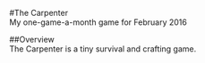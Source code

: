 #The Carpenter  
My one-game-a-month game for February 2016  

##Overview  
The Carpenter is a tiny survival and crafting game. 
